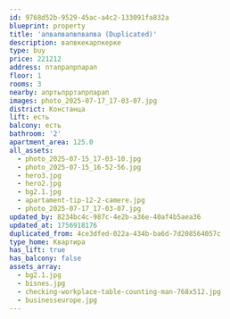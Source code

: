 ```yaml
---
id: 9768d52b-9529-45ac-a4c2-133091fa832a
blueprint: property
title: 'апвапвапвпвапва (Duplicated)'
description: вапвкекарпкерке
type: buy
price: 221212
address: птапрапрпарап
floor: 1
rooms: 3
nearby: апртьпрртапрпарап
images: photo_2025-07-17_17-03-07.jpg
district: Констанца
lift: есть
balcony: есть
bathroom: '2'
apartment_area: 125.0
all_assets:
  - photo_2025-07-15_17-03-10.jpg
  - photo_2025-07-15_16-52-56.jpg
  - hero3.jpg
  - hero2.jpg
  - bg2.1.jpg
  - apartament-tip-12-2-camere.jpg
  - photo_2025-07-17_17-03-07.jpg
updated_by: 8234bc4c-987c-4e2b-a36e-40af4b5aea36
updated_at: 1756918176
duplicated_from: 4ce3dfed-022a-434b-ba6d-7d208564057c
type_home: Квартира
has_lift: true
has_balcony: false
assets_array:
  - bg2.1.jpg
  - bisnes.jpg
  - checking-workplace-table-counting-man-768x512.jpg
  - businesseurope.jpg
---
```

